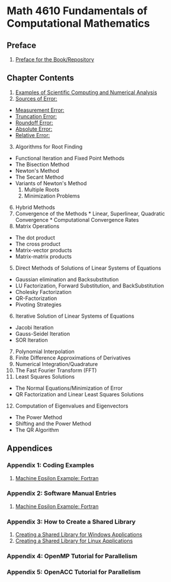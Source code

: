 # Math 4610 Fundamentals of Computational Mathematics

## Preface

1. [Preface for the Book/Repository](https://jvkoebbe.github.io/math4610/chapter00/preface)

## Chapter Contents

1. [Examples of Scientific Computing and Numerical Analysis](https://jvkoebbe.github.io/math4610/chapter01/examples)
2. [Sources of Error:](https://jvkoebbe.github.io/math4610/chapter02/sourcesOfError)
  * [Measurement Error:](https://jvkoebbe.github.io/math4610/chapter02/measurementError)
  * [Truncation Error:](https://jvkoebbe.github.io/math4610/chapter02/truncationError)
  * [Roundoff Error:](https://jvkoebbe.github.io/math4610/chapter02/roundoffError)
  * [Absolute Error:](https://jvkoebbe.github.io/math4610/chapter02/absoluteError)
  * [Relative Error:](https://jvkoebbe.github.io/math4610/chapter02/relativeError)
3. Algorithms for Root Finding
  * Functional Iteration and Fixed Point Methods
  * The Bisection Method
  * Newton's Method
  * The Secant Method
  * Variants of Newton's Method
    1. Multiple Roots
    2. Minimization Problems
  6. Hybrid Methods
  7. Convergence of the Methods
    * Linear, Superlinear, Quadratic Convergence
    * Computational Convergence Rates
4. Matrix Operations
  * The dot product
  * The cross product
  * Matrix-vector products
  * Matrix-matrix products
5. Direct Methods of Solutions of Linear Systems of Equations
  * Gaussian elimination and Backsubstitution
  * LU Factorization, Forward Substitution, and BackSubstitution
  * Cholesky Factorization
  * QR-Factorization
  * Pivoting Strategies
6. Iterative Solution of Linear Systems of Equations
  * Jacobi Iteration
  * Gauss-Seidel Iteration
  * SOR Iteration
7. Polynomial Interpolation
8. Finite Difference Approximations of Derivatives
9. Numerical Integration/Quadrature
10. The Fast Fourier Transform (FFT)
11. Least Squares Solutions
  * The Normal Equations/Minimization of Error
  * QR Factorization and Linear Least Squares Solutions
12. Computation of Eigenvalues and Eigenvectors
  * The Power Method
  * Shifting and the Power Method
  * The QR Algorithm
  
## Appendices

### Appendix 1: Coding Examples

  1. [Machine Epsilon Example: Fortran](https://jvkoebbe.github.io/math4610/appendix01/maceps)

### Appendix 2: Software Manual Entries

 1. [Machine Epsilon Example: Fortran](https://jvkoebbe.github.io/math4610/appendix02/softwareManualTemplate)
 
### Appendix 3: How to Create a Shared Library
 
 1. [Creating a Shared Library for Windows Applications](https://jvkoebbe.github.io/math4610/appendix03/win10SharedLibrary)
 2. [Creating a Shared Library for Linux Applications](https://jvkoebbe.github.io/math4610/appendix03/linuxSharedLibrary)
 
### Appendix 4: OpenMP Tutorial for Parallelism

### Appendix 5: OpenACC Tutorial for Parallelism
